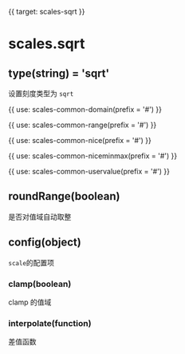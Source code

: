 {{ target: scales-sqrt }}

# scales.sqrt

## type(string) = 'sqrt'

设置刻度类型为 `sqrt`

{{ use: scales-common-domain(prefix = '#') }}

{{ use: scales-common-range(prefix = '#') }}

{{ use: scales-common-nice(prefix = '#') }}

{{ use: scales-common-niceminmax(prefix = '#') }}

{{ use: scales-common-uservalue(prefix = '#') }}

## roundRange(boolean)

是否对值域自动取整

## config(object)

`scale`的配置项

### clamp(boolean)

clamp 的值域

### interpolate(function)

差值函数
